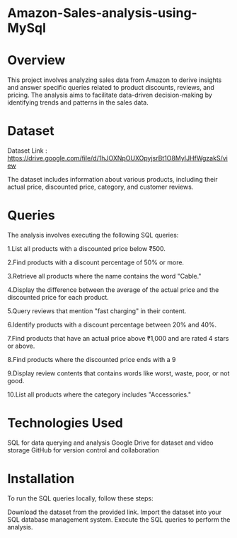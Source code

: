 # Amazon-Sales-analysis-using-MySql

# Overview
This project involves analyzing sales data from Amazon to derive insights and answer specific queries related to product discounts, reviews, and pricing. The analysis aims to facilitate data-driven decision-making by identifying trends and patterns in the sales data.

# Dataset
Dataset Link : https://drive.google.com/file/d/1hJOXNpOUXOpyjsrBt1O8MyIJHfWgzakS/view 

The dataset includes information about various products, including their actual price, discounted price, category, and customer reviews.

# Queries
The analysis involves executing the following SQL queries:

1.List all products with a discounted price below ₹500.

2.Find products with a discount percentage of 50% or more.

3.Retrieve all products where the name contains the word "Cable."

4.Display the difference between the average of the actual price and the discounted price for each product.

5.Query reviews that mention "fast charging" in their content.

6.Identify products with a discount percentage between 20% and 40%.

7.Find products that have an actual price above ₹1,000 and are rated 4 stars or above.

8.Find products where the discounted price ends with a 9

9.Display review contents that contains words like worst, waste, poor, or not good.

10.List all products where the category includes "Accessories."

# Technologies Used
SQL for data querying and analysis
Google Drive for dataset and video storage
GitHub for version control and collaboration

# Installation
To run the SQL queries locally, follow these steps:

Download the dataset from the provided link.
Import the dataset into your SQL database management system.
Execute the SQL queries to perform the analysis.
